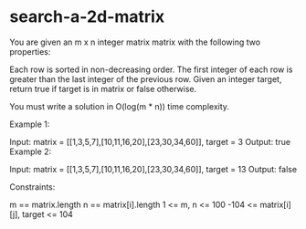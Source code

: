# search-a-2d-matrix 

You are given an m x n integer matrix matrix with the following two properties:

Each row is sorted in non-decreasing order.
The first integer of each row is greater than the last integer of the previous row.
Given an integer target, return true if target is in matrix or false otherwise.

You must write a solution in O(log(m * n)) time complexity.

 

Example 1:


Input: matrix = [[1,3,5,7],[10,11,16,20],[23,30,34,60]], target = 3
Output: true
Example 2:


Input: matrix = [[1,3,5,7],[10,11,16,20],[23,30,34,60]], target = 13
Output: false
 

Constraints:

m == matrix.length
n == matrix[i].length
1 <= m, n <= 100
-104 <= matrix[i][j], target <= 104
